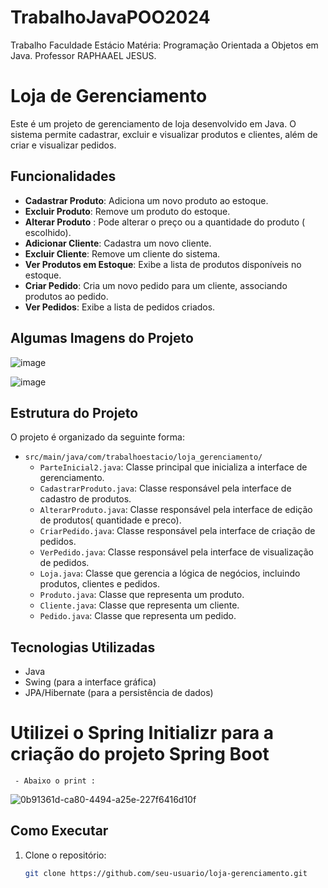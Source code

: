# TrabalhoJavaPOO2024
Trabalho Faculdade Estácio 
Matéria: Programação Orientada a Objetos em Java.
Professor RAPHAAEL JESUS.
# Loja de Gerenciamento

Este é um projeto de gerenciamento de loja desenvolvido em Java. O sistema permite cadastrar, excluir e visualizar produtos e clientes, além de criar e visualizar pedidos.

## Funcionalidades

- **Cadastrar Produto**: Adiciona um novo produto ao estoque.
- **Excluir Produto**: Remove um produto do estoque.
- **Alterar Produto** : Pode alterar o preço ou a quantidade do produto ( escolhido).
- **Adicionar Cliente**: Cadastra um novo cliente.
- **Excluir Cliente**: Remove um cliente do sistema.
- **Ver Produtos em Estoque**: Exibe a lista de produtos disponíveis no estoque.
- **Criar Pedido**: Cria um novo pedido para um cliente, associando produtos ao pedido.
- **Ver Pedidos**: Exibe a lista de pedidos criados.

## Algumas Imagens do Projeto 

![image](https://github.com/euaisabela/TrabalhoJavaPOO2024/assets/129691258/cec1fdd1-d1d1-4887-8d41-049cfd23e3ef)

![image](https://github.com/euaisabela/TrabalhoJavaPOO2024/assets/129691258/d7318a85-d68e-4b6e-bf5a-560ca650d433)







## Estrutura do Projeto

O projeto é organizado da seguinte forma:

- `src/main/java/com/trabalhoestacio/loja_gerenciamento/`
  - `ParteInicial2.java`: Classe principal que inicializa a interface de gerenciamento.
  - `CadastrarProduto.java`: Classe responsável pela interface de cadastro de produtos.
  - `AlterarProduto.java`: Classe responsável pela interface de edição de produtos( quantidade e preco).
  - `CriarPedido.java`: Classe responsável pela interface de criação de pedidos.
  - `VerPedido.java`: Classe responsável pela interface de visualização de pedidos.
  - `Loja.java`: Classe que gerencia a lógica de negócios, incluindo produtos, clientes e pedidos.
  - `Produto.java`: Classe que representa um produto.
  - `Cliente.java`: Classe que representa um cliente.
  - `Pedido.java`: Classe que representa um pedido.

## Tecnologias Utilizadas

- Java
- Swing (para a interface gráfica)
- JPA/Hibernate (para a persistência de dados)


# Utilizei o Spring Initializr para a criação do projeto Spring Boot
     - Abaixo o print :

![0b91361d-ca80-4494-a25e-227f6416d10f](https://github.com/euaisabela/TrabalhoJavaPOO2024/assets/129691258/ceb0cbac-91f6-45c2-8989-d531cecd033e)


## Como Executar

1. Clone o repositório:
   ```bash
   git clone https://github.com/seu-usuario/loja-gerenciamento.git
